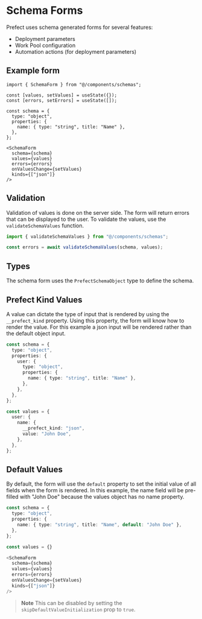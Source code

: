 # Schema Forms
Prefect uses schema generated forms for several features:

- Deployment parameters
- Work Pool configuration
- Automation actions (for deployment parameters)

## Example form

```tsx
import { SchemaForm } from "@/components/schemas";

const [values, setValues] = useState({});
const [errors, setErrors] = useState([]);

const schema = {
  type: "object",
  properties: {
    name: { type: "string", title: "Name" },
  },
};

<SchemaForm
  schema={schema}
  values={values}
  errors={errors}
  onValuesChange={setValues}
  kinds={["json"]}
/>
```

## Validation
Validation of values is done on the server side. The form will return errors that can be displayed to the user. To validate the values, use the `validateSchemaValues` function.

```ts
import { validateSchemaValues } from "@/components/schemas";

const errors = await validateSchemaValues(schema, values);
```

## Types

The schema form uses the `PrefectSchemaObject` type to define the schema.

## Prefect Kind Values
A value can dictate the type of input that is rendered by using the `__prefect_kind` property. Using this property, the form will know how to render the value. For this example a json input will be rendered rather than the default object input.

```ts
const schema = {
  type: "object",
  properties: {
    user: {
      type: "object",
      properties: {
        name: { type: "string", title: "Name" },
      },
    },
  },
};

const values = {
  user: {
    name: {
      __prefect_kind: "json",
      value: "John Doe",
    },
  },
};
```

## Default Values
By default, the form will use the `default` property to set the initial value of all fields when the form is rendered. In this example, the name field will be pre-filled with "John Doe" because the values object has no name property.

```ts
const schema = {
  type: "object",
  properties: {
    name: { type: "string", title: "Name", default: "John Doe" },
  },
};

const values = {}

<SchemaForm
  schema={schema}
  values={values}
  errors={errors}
  onValuesChange={setValues}
  kinds={["json"]}
/>
```

> **Note**
> This can be disabled by setting the `skipDefaultValueInitialization` prop to `true`.

